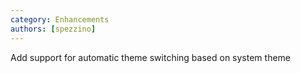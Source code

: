 ```yaml
---
category: Enhancements
authors: [spezzino]
---
```


Add support for automatic theme switching based on system theme